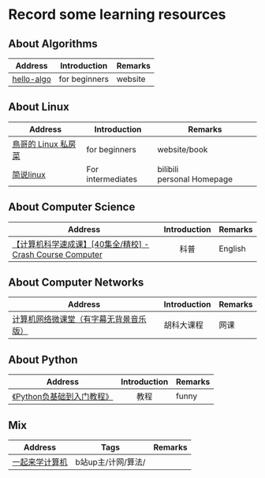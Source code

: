 # Record some learning resources

## About  Algorithms

| Address                                         | Introduction  | Remarks |
| ----------------------------------------------- | ------------- | ------- |
| [hello-algo](https://www.hello-algo.com/ "hello算法") | for beginners | website |

## About Linux

| Address                                                       | Introduction      | Remarks                     |
| ------------------------------------------------------------- | ----------------- | --------------------------- |
| [鳥哥的 Linux 私房菜](https://linux.vbird.org/ "鸟哥的Linux私房菜") | for beginners     | website/book                |
| [简说linux](https://space.bilibili.com/646178510)                | For intermediates | bilibili personal Homepage |

## About Computer Science

| Address                                                                                                | Introduction | Remarks |
| ------------------------------------------------------------------------------------------------------ | :----------: | ------- |
| [【计算机科学速成课】[40集全/精校] - Crash Course Computer](https://www.bilibili.com/video/BV1EW411u7th/) |     科普     | English |

## About Computer Networks

| Address                                                                                                                        | Introduction | Remarks |
| ------------------------------------------------------------------------------------------------------------------------------ | ------------ | ------- |
| [计算机网络微课堂（有字幕无背景音乐版）](https://www.bilibili.com/video/BV1c4411d7jb/?vd_source=e58d05999349fc41f024920a537bf097) | 胡科大课程   | 网课    |

## About Python

| Address                                                                                                            | Introduction | Remarks |
| ------------------------------------------------------------------------------------------------------------------ | :----------: | ------- |
| [《Python负基础到入门教程》](https://www.bilibili.com/video/BV1et411b76c/?vd_source=e58d05999349fc41f024920a537bf097) |     教程     | funny   |

## Mix

| Address                                                                 | Tags               | Remarks |
| ----------------------------------------------------------------------- | ------------------ | ------- |
| [一起来学计算机](https://space.bilibili.com/401424048 "b站up 一起来学计算机") | b站up主/计网/算法/ |         |